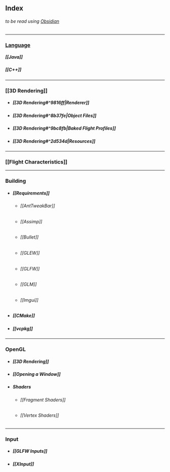 ## Index
###### to be read using [Obsidian](https://obsidian.md/)
---
### [Language](/Language/README)
##### [[Java]]
##### [[C++]]

---
### [[3D Rendering]]
- ##### [[3D Rendering#^9816ff|Renderer]]
- ##### [[3D Rendering#^8b37fe|Object Files]]
- ##### [[3D Rendering#^9bc8fb|Baked Flight Profiles]]
- ##### [[3D Rendering#^2d534d|Resources]]

---
### [[Flight Characteristics]]

---
### Building
- ##### [[Requirements]]
	- ###### [[AntTweakBar]]
	- ###### [[Assimp]]
	- ###### [[Bullet]]
	- ###### [[GLEW]]
	- ###### [[GLFW]]
	- ###### [[GLM]]
	- ###### [[Imgui]]
- ##### [[CMake]]
- ##### [[vcpkg]]

---
### OpenGL
- ##### [[3D Rendering]]
- ##### [[Opening a Window]]
- ##### Shaders
	- ###### [[Fragment Shaders]]
	- ###### [[Vertex Shaders]]

---
### Input
- ##### [[GLFW Inputs]]
- ##### [[XInput]]